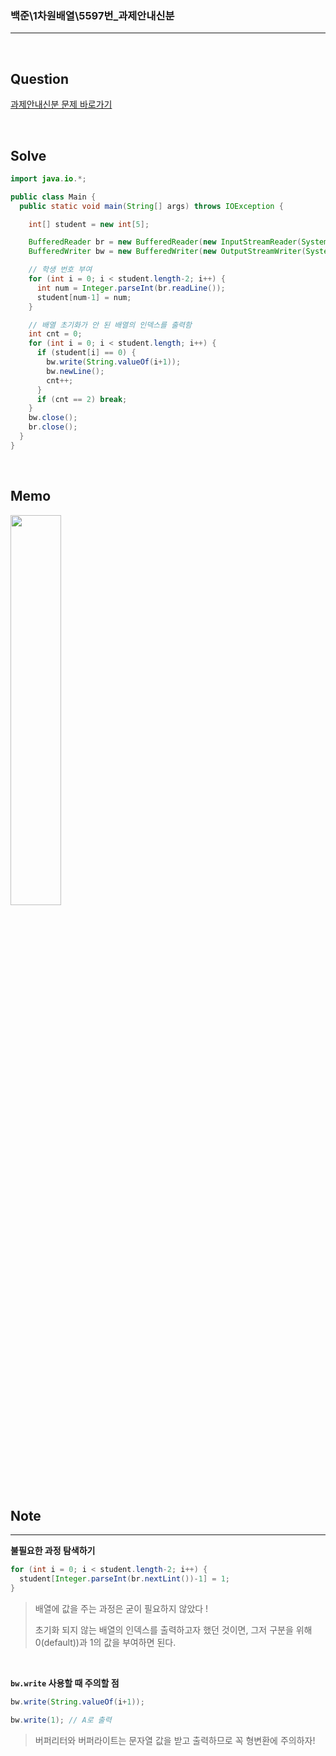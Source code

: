 ### 백준\1차원배열\5597번\_과제안내신분

---

<br/>

## Question

[과제안내신분 문제 바로가기](https://www.acmicpc.net/problem/10813)

<br/>

## Solve

```java
import java.io.*;

public class Main {
  public static void main(String[] args) throws IOException {

    int[] student = new int[5];

    BufferedReader br = new BufferedReader(new InputStreamReader(System.in));
    BufferedWriter bw = new BufferedWriter(new OutputStreamWriter(System.out));

    // 학생 번호 부여
    for (int i = 0; i < student.length-2; i++) {
      int num = Integer.parseInt(br.readLine());
      student[num-1] = num;
    }

    // 배열 초기화가 안 된 배열의 인덱스를 출력함
    int cnt = 0;
    for (int i = 0; i < student.length; i++) {
      if (student[i] == 0) {
        bw.write(String.valueOf(i+1));
        bw.newLine();
        cnt++;
      }
      if (cnt == 2) break;
    }
    bw.close();
    br.close();
  }
}
```

<br/>

## Memo

<img src="https://github.com/JGoo99/CodingTest/assets/126454114/5a9a31b9-bbcd-4500-a43d-d2bcfbf3b509" width="40%" height="40%"/>

<br/>

## Note

---

**불필요한 과정 탐색하기**

```java
for (int i = 0; i < student.length-2; i++) {
  student[Integer.parseInt(br.nextLint())-1] = 1;
}
```

> 배열에 값을 주는 과정은 굳이 필요하지 않았다 !
>
> 초기화 되지 않는 배열의 인덱스를 출력하고자 했던 것이면, 그저 구분을 위해 0(default))과 1의 값을 부여하면 된다.

<br/>

**`bw.write` 사용할 때 주의할 점**

```java
bw.write(String.valueOf(i+1));

bw.write(1); // A로 출력
```

> 버퍼리터와 버퍼라이트는 문자열 값을 받고 출력하므로 꼭 형변환에 주의하자!
